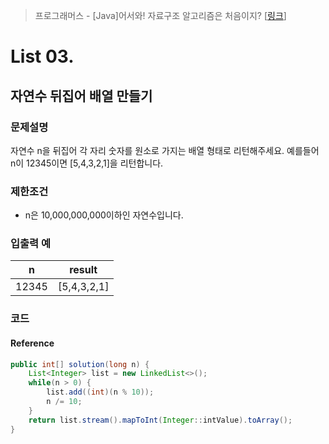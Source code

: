 > 프로그래머스 - [Java]어서와! 자료구조 알고리즘은 처음이지? [[링크](https://school.programmers.co.kr/learn/courses/13577)]  
# List 03.
## 자연수 뒤집어 배열 만들기

### 문제설명
자연수 n을 뒤집어 각 자리 숫자를 원소로 가지는 배열 형태로 리턴해주세요. 예를들어 n이 12345이면 [5,4,3,2,1]을 리턴합니다.

### 제한조건
* n은 10,000,000,000이하인 자연수입니다.

### 입출력 예
|n|result|
|--|--|
|12345|[5,4,3,2,1]|

### 코드

#### Reference
```java
public int[] solution(long n) {
    List<Integer> list = new LinkedList<>();
    while(n > 0) {
        list.add((int)(n % 10));
        n /= 10;
    }
    return list.stream().mapToInt(Integer::intValue).toArray();
}
```
